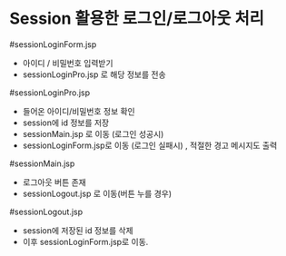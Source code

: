 # Session 활용한 로그인/로그아웃 처리 


#sessionLoginForm.jsp
- 아이디 / 비밀번호 입력받기
- sessionLoginPro.jsp 로 해당 정보를 전송


#sessionLoginPro.jsp 
- 들어온 아이디/비밀번호 정보 확인
- session에 id 정보를 저장
- sessionMain.jsp 로 이동 (로그인 성공시)
- sessionLoginForm.jsp로 이동 (로그인 실패시) , 적절한 경고 메시지도 출력


#sessionMain.jsp 
- 로그아웃 버튼 존재 
- sessionLogout.jsp 로 이동(버튼 누를 경우)

#sessionLogout.jsp 
- session에 저장된 id 정보를 삭제
- 이후 sessionLoginForm.jsp로 이동. 
